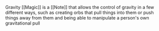 Gravity [[Magic]] is a [[Note]] that allows the control of gravity in a few different ways, such as creating orbs that pull things into them or push things away from them and being able to manipulate a person's own gravitational pull